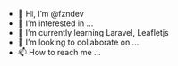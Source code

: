 - 👋 Hi, I’m @fzndev
- 👀 I’m interested in ...
- 🌱 I’m currently learning Laravel, Leafletjs
- 💞️ I’m looking to collaborate on ...
- 📫 How to reach me ...

<!---
fzndev/fzndev is a ✨ special ✨ repository because its `README.md` (this file) appears on your GitHub profile.
You can click the Preview link to take a look at your changes.
--->
